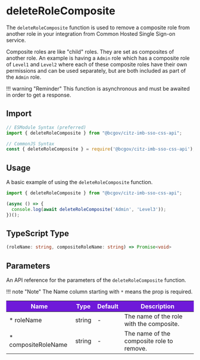# deleteRoleComposite

The `deleteRoleComposite` function is used to remove a composite role from another role in your integration from Common Hosted Single Sign-on service. 

Composite roles are like "child" roles. They are set as composites of another role. An example is having a `Admin` role which has a composite role of `Level1` and `Level2` where each of these composite roles have their own permissions and can be used separately, but are both included as part of the `Admin` role.

!!! warning "Reminder"
    This function is asynchronous and must be awaited in order to get a response.

## Import

```JavaScript
// ESModule Syntax (preferred)
import { deleteRoleComposite } from "@bcgov/citz-imb-sso-css-api";

// CommonJS Syntax
const { deleteRoleComposite } = require('@bcgov/citz-imb-sso-css-api');
```

## Usage

A basic example of using the `deleteRoleComposite` function.

```JavaScript
import { deleteRoleComposite } from "@bcgov/citz-imb-sso-css-api";

(async () => {
  console.log(await deleteRoleComposite('Admin', 'Level3'));
})();
```

## TypeScript Type

```TypeScript
(roleName: string, compositeRoleName: string) => Promise<void>
```

## Parameters

An API reference for the parameters of the `deleteRoleComposite` function.

!!! note "Note"
    The Name column starting with `*` means the prop is required.

<table>
  <!-- Table columns -->
  <thead>
    <tr>
      <th style="background: #6f19d9; color: white;">Name</th>
      <th style="background: #6f19d9; color: white;">Type</th>
      <th style="background: #6f19d9; color: white;">Default</th>
      <th style="background: #6f19d9; color: white;">Description</th>
    </tr>
  </thead>

  <!-- Table rows -->
  <tbody>
    <tr>
      <td>* roleName</td>
      <td>string</td>
      <td>-</td>
      <td>The name of the role with the composite.</td>
    </tr>
    <tr>
      <td>* compositeRoleName</td>
      <td>string</td>
      <td>-</td>
      <td>The name of the composite role to remove.</td>
    </tr>
  </tbody>
</table>
